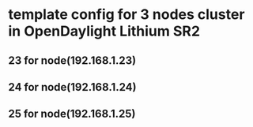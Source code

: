 # template config for 3 nodes cluster in OpenDaylight Lithium SR2
## 23 for node(192.168.1.23)
## 24 for node(192.168.1.24)
## 25 for node(192.168.1.25)
